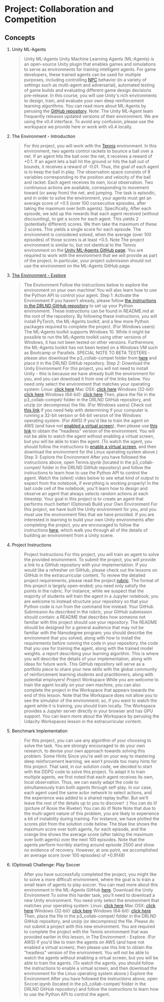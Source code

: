 # Project: Collaboration and Competition

## Concepts
1. Unity ML-Agents
	> Unity ML-Agents
	> Unity Machine Learning Agents (ML-Agents) is an open-source Unity plugin that enables games and simulations to serve as environments for training intelligent agents.
	> For game developers, these trained agents can be used for multiple purposes, including controlling [NPC](https://en.wikipedia.org/wiki/Non-player_character) behavior (in a variety of settings such as multi-agent and adversarial), automated testing of game builds and evaluating different game design decisions pre-release.
	> In this course, you will use Unity's rich environments to design, train, and evaluate your own deep reinforcement learning algorithms. You can read more about ML-Agents by perusing the [GitHub repository](https://github.com/Unity-Technologies/ml-agents).
	> Note: The Unity ML-Agent team frequently releases updated versions of their environment. We are using the v0.4 interface. To avoid any confusion, please use the workspace we provide here or work with v0.4 locally.
1. The Environment - Introduction
	> For this project, you will work with the [Tennis](https://github.com/Unity-Technologies/ml-agents/blob/master/docs/Learning-Environment-Examples.md#tennis) environment.
	> In this environment, two agents control rackets to bounce a ball over a net. If an agent hits the ball over the net, it receives a reward of +0.1. If an agent lets a ball hit the ground or hits the ball out of bounds, it receives a reward of -0.01. Thus, the goal of each agent is to keep the ball in play.
	> The observation space consists of 8 variables corresponding to the position and velocity of the ball and racket. Each agent receives its own, local observation. Two continuous actions are available, corresponding to movement toward (or away from) the net, and jumping.
	> The task is episodic, and in order to solve the environment, your agents must get an average score of +0.5 (over 100 consecutive episodes, after taking the maximum over both agents). Specifically,
	> After each episode, we add up the rewards that each agent received (without discounting), to get a score for each agent. This yields 2 (potentially different) scores. We then take the maximum of these 2 scores.
	> This yields a single score for each episode.
	> The environment is considered solved, when the average (over 100 episodes) of those scores is at least +0.5.
	> Note
	> The project environment is similar to, but not identical to the Tennis environment on the [Unity ML-Agents GitHub page](https://github.com/Unity-Technologies/ml-agents/blob/master/docs/Learning-Environment-Examples.md).
	> You are required to work with the environment that we will provide as part of the project.
	> In particular, your project submission should not use the environment on the ML-Agents GitHub page.
1. [The Environment - Explore](https://www.youtube.com/watch?v=kxDvrkg8ep0&feature=emb_logo)
	> The Environment
	> Follow the instructions below to explore the environment on your own machine! You will also learn how to use the Python API to control your agent.
	> Step 1: Activate the Environment
	> If you haven't already, please follow [the instructions in the DRLND GitHub repository](https://github.com/udacity/deep-reinforcement-learning#dependencies) to set up your Python environment. These instructions can be found in README.md at the root of the repository. By following these instructions, you will install PyTorch, the ML-Agents toolkit, and a few more Python packages required to complete the project.
	> (For Windows users) The ML-Agents toolkit supports Windows 10. While it might be possible to run the ML-Agents toolkit using other versions of Windows, it has not been tested on other versions. Furthermore, the ML-Agents toolkit has not been tested on a Windows VM such as Bootcamp or Parallels.
	> SPECIAL NOTE TO BETA TESTERS - please also download the p3_collab-compet folder from [here](https://s3-us-west-1.amazonaws.com/udacity-drlnd/tmp/p3_collab-compet.zip) and place it in the DRLND GitHub repository.
	> Step 2: Download the Unity Environment
	> For this project, you will not need to install Unity - this is because we have already built the environment for you, and you can download it from one of the links below. You need only select the environment that matches your operating system:
	> Linux: [click here](https://s3-us-west-1.amazonaws.com/udacity-drlnd/P3/Tennis/Tennis_Linux.zip)
	> Mac OSX: [click here](https://s3-us-west-1.amazonaws.com/udacity-drlnd/P3/Tennis/Tennis.app.zip)
	> Windows (32-bit): [click here](https://s3-us-west-1.amazonaws.com/udacity-drlnd/P3/Tennis/Tennis_Windows_x86.zip)
	> Windows (64-bit): [click here](https://s3-us-west-1.amazonaws.com/udacity-drlnd/P3/Tennis/Tennis_Windows_x86_64.zip)
	> Then, place the file in the p3_collab-compet/ folder in the DRLND GitHub repository, and unzip (or decompress) the file.
	> (For Windows users) Check out [this link](https://support.microsoft.com/en-us/help/827218/how-to-determine-whether-a-computer-is-running-a-32-bit-version-or-64) if you need help with determining if your computer is running a 32-bit version or 64-bit version of the Windows operating system.
	> (For AWS) If you'd like to train the agent on AWS (and have not [enabled a virtual screen](https://github.com/Unity-Technologies/ml-agents/blob/master/docs/Training-on-Amazon-Web-Service.md)), then please use [this link](https://s3-us-west-1.amazonaws.com/udacity-drlnd/P3/Tennis/Tennis_Linux_NoVis.zip) to obtain the "headless" version of the environment. You will not be able to watch the agent without enabling a virtual screen, but you will be able to train the agent. (To watch the agent, you should follow the instructions to [enable a virtual screen](https://github.com/Unity-Technologies/ml-agents/blob/master/docs/Training-on-Amazon-Web-Service.md), and then download the environment for the Linux operating system above.)
	> Step 3: Explore the Environment
	> After you have followed the instructions above, open Tennis.ipynb (located in the p3_collab-compet/ folder in the DRLND GitHub repository) and follow the instructions to learn how to use the Python API to control the agent.
	> Watch the (silent) video below to see what kind of output to expect from the notebook, if everything is working properly!
	> In the last code cell of the notebook, you'll learn how to design and observe an agent that always selects random actions at each timestep. Your goal in this project is to create an agent that performs much better!
	> (Optional) Build your Own Environment
	> For this project, we have built the Unity environment for you, and you must use the environment files that we have provided.
	> If you are interested in learning to build your own Unity environments after completing the project, you are encouraged to follow the instructions [here](https://github.com/Unity-Technologies/ml-agents/blob/master/docs/Getting-Started-with-Balance-Ball.md), which walk you through all of the details of building an environment from a Unity scene.
1. Project Instructions
	> Project Instructions
	> For this project, you will train an agent to solve the provided environment.
	> To submit the project, you will provide a link to a GitHub repository with your implementation. If you would like a refresher on GitHub, please check out the lessons on GitHub in the extracurricular content.
	> To review the detailed project requirements, please read the project [rubric](https://review.udacity.com/#!/rubrics/1891/view).
	> The format of this project is largely open-ended; you need only satisfy the points in the rubric. For instance, while we suspect that the majority of students will train the agent in a Jupyter notebook, you are welcome to instead structure your repository so that your Python code is run from the command line instead.
	> Your GitHub Submission
	> As described in the rubric, your GitHub submission should contain:
	> a README that describes how someone not familiar with this project should use your repository. The README should be designed for a general audience that may not be familiar with the Nanodegree program; you should describe the environment that you solved, along with how to install the requirements before running the code in your repository.
	> the code that you use for training the agent, along with the trained model weights.
	> a report describing your learning algorithm. This is where you will describe the details of your implementation, along with ideas for future work.
	> This GitHub repository will serve as a portfolio piece to share your new skills with the global community of reinforcement learning students and practitioners, along with potential employers!
	> Project Workspace
	> While you are welcome to train the agent locally on your own machine, you can also complete the project in the Workspace that appears towards the end of this lesson. Note that the Workspace does not allow you to see the simulator of the environment; so, if you want to watch the agent while it is training, you should train locally.
	> The Workspace provides a Jupyter server directly in your browser and has GPU support. You can learn more about the Workspace by perusing the Udacity Workspaces lesson in the extracurricular content.
1. Benchmark Implementation
	> For this project, you can use any algorithm of your choosing to solve the task. You are strongly encouraged to do your own research, to devise your own approach towards solving this problem.
	> Some Hints
	> Since you're well on your way to mastering deep reinforcement learning, we won't provide too many hints for this project. That said, in our solution code, we decided to start with the DDPG code to solve this project. To adapt it to train multiple agents, we first noted that each agent receives its own, local observation. Thus, we can easily adapt the code to simultaneously train both agents through self-play. In our case, each agent used the same actor network to select actions, and the experience was added to a shared replay buffer.
	> But we'll leave the rest of the details up to you to discover! :)
	> You can do it! (picture of Rosie the Riveter)
	> You can do it!
	> Note
	> Note that due to the multi-agent nature of this problem, you are likely to experience a bit of instability during training. For instance, we have plotted the scores plot from the solution code below. The blue line shows the maximum score over both agents, for each episode, and the orange line shows the average score (after taking the maximum over both agents) over the next 100 episodes.
	> Note that the agents perform horribly starting around episode 2500 and show no evidence of recovery. However, at one point, we accomplished an average score (over 100 episodes) of +0.9148!
1. (Optional) Challenge: Play Soccer
	> After you have successfully completed the project, you might like to solve a more difficult environment, where the goal is to train a small team of agents to play soccer.
	> You can read more about this environment in the ML-Agents GitHub [here](https://github.com/Unity-Technologies/ml-agents/blob/master/docs/Learning-Environment-Examples.md).
	> Download the Unity Environment
	> To solve this harder task, you'll need to download a new Unity environment. You need only select the environment that matches your operating system:
	> Linux: [click here](https://s3-us-west-1.amazonaws.com/udacity-drlnd/P3/Soccer/Soccer_Linux.zip)
	> Mac OSX: [click here](https://s3-us-west-1.amazonaws.com/udacity-drlnd/P3/Soccer/Soccer.app.zip)
	> Windows (32-bit): [click here](https://s3-us-west-1.amazonaws.com/udacity-drlnd/P3/Soccer/Soccer_Windows_x86.zip)
	> Windows (64-bit): [click here](https://s3-us-west-1.amazonaws.com/udacity-drlnd/P3/Soccer/Soccer_Windows_x86_64.zip)
	> Then, place the file in the p3_collab-compet/ folder in the DRLND GitHub repository, and unzip (or decompress) the file.
	> Please do not submit a project with this new environment. You are required to complete the project with the Tennis environment that was provided earlier in this lesson, in The Environment - Explore.
	> (For AWS) If you'd like to train the agents on AWS (and have not enabled a virtual screen), then please use this link to obtain the "headless" version of the environment. You will not be able to watch the agents without enabling a virtual screen, but you will be able to train the agents. (To watch the agents, you should follow the instructions to enable a virtual screen, and then download the environment for the Linux operating system above.)
	> Explore the Environment
	> After you have followed the instructions above, open Soccer.ipynb (located in the p3_collab-compet/ folder in the DRLND GitHub repository) and follow the instructions to learn how to use the Python API to control the agent.



